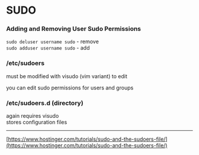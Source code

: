 # SUDO

### Adding and Removing User Sudo Permissions <a href="#adding-and-removing-user-sudo-permissions" id="adding-and-removing-user-sudo-permissions"></a>

`sudo deluser username sudo` - remove\
`sudo adduser username sudo` - add

### /etc/sudoers <a href="#etcsudoers" id="etcsudoers"></a>

must be modified with visudo (vim variant) to edit

you can edit sudo permissions for users and groups

### /etc/sudoers.d (directory) <a href="#etcsudoersd-directory" id="etcsudoersd-directory"></a>

again requires visudo\
stores configuration files

***

[https://www.hostinger.com/tutorials/sudo-and-the-sudoers-file/](https://www.hostinger.com/tutorials/sudo-and-the-sudoers-file/)
